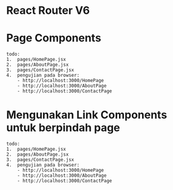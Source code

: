 # React Router V6

# Page Components

    todo:
    1.  pages/HomePage.jsx
    2.  pages/AboutPage.jsx
    3.  pages/ContactPage.jsx
    4.  pengujian pada browser:
        - http://localhost:3000/HomePage
        - http://localhost:3000/AboutPage
        - http://localhost:3000/ContactPage

# Mengunakan Link Components untuk berpindah page

    todo:
    1.  pages/HomePage.jsx
    2.  pages/AboutPage.jsx
    3.  pages/ContactPage.jsx
    4.  pengujian pada browser:
        - http://localhost:3000/HomePage
        - http://localhost:3000/AboutPage
        - http://localhost:3000/ContactPage
